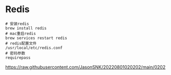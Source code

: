 # Redis

```shell
# 安装redis
brew install redis
# mac重启redis
brew services restart redis 
# redis配置文件
/usr/local/etc/redis.conf 
# 密码参数
requirepass
```

https://raw.githubusercontent.com/JasonSNK/20220801020202/main/0202